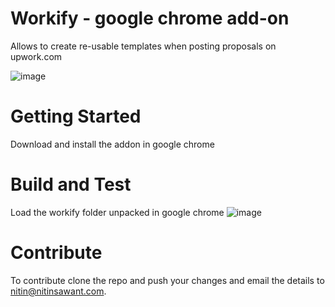 # Workify - google chrome add-on
Allows to create re-usable templates when posting proposals on upwork.com

![image](https://user-images.githubusercontent.com/298479/201554328-43e049c4-c36a-4bc2-92af-f55fa860db1c.png)



# Getting Started
Download and install the addon in google chrome

# Build and Test
Load the workify folder unpacked in google chrome
![image](https://user-images.githubusercontent.com/298479/201554083-7f3a8290-f9d0-4be2-b93b-fe521975bd99.png)

# Contribute
To contribute clone the repo and push your changes and email the details to nitin@nitinsawant.com. 

